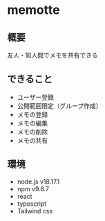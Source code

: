# memotte

## 概要

友人・知人間でメモを共有できる

## できること

- ユーザー登録
- 公開範囲限定（グループ作成）
- メモの登録
- メモの編集
- メモの削除
- メモの共有

## 環境

- node.js v18.17.1
- npm v9.6.7
- react
- typescript
- Tailwind css
